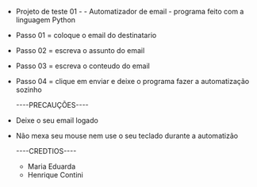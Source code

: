 
- Projeto de teste 01 - - Automatizador de email - programa feito com a linguagem Python 
  
- Passo 01 = coloque o email do destinatario
- Passo 02 = escreva o assunto do email
- Passo 03 = escreva o conteudo do email
- Passo 04 = clique em enviar e deixe o programa fazer a automatização sozinho


   ----PRECAUÇÕES----
- Deixe o seu email logado
- Não mexa seu mouse nem use o seu teclado durante a automatizão


   ----CREDTIOS----
  - Maria Eduarda
  - Henrique Contini
